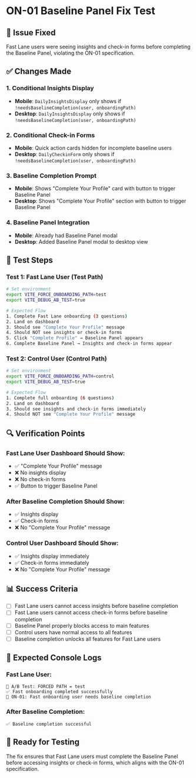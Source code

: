 # ON-01 Baseline Panel Fix Test

## 🚨 **Issue Fixed**
Fast Lane users were seeing insights and check-in forms before completing the Baseline Panel, violating the ON-01 specification.

## ✅ **Changes Made**

### **1. Conditional Insights Display**
- **Mobile**: `DailyInsightsDisplay` only shows if `!needsBaselineCompletion(user, onboardingPath)`
- **Desktop**: `DailyInsightsDisplay` only shows if `!needsBaselineCompletion(user, onboardingPath)`

### **2. Conditional Check-in Forms**
- **Mobile**: Quick action cards hidden for incomplete baseline users
- **Desktop**: `DailyCheckinForm` only shows if `!needsBaselineCompletion(user, onboardingPath)`

### **3. Baseline Completion Prompt**
- **Mobile**: Shows "Complete Your Profile" card with button to trigger Baseline Panel
- **Desktop**: Shows "Complete Your Profile" section with button to trigger Baseline Panel

### **4. Baseline Panel Integration**
- **Mobile**: Already had Baseline Panel modal
- **Desktop**: Added Baseline Panel modal to desktop view

## 🧪 **Test Steps**

### **Test 1: Fast Lane User (Test Path)**
```bash
# Set environment
export VITE_FORCE_ONBOARDING_PATH=test
export VITE_DEBUG_AB_TEST=true

# Expected Flow
1. Complete Fast Lane onboarding (3 questions)
2. Land on dashboard
3. Should see "Complete Your Profile" message
4. Should NOT see insights or check-in forms
5. Click "Complete Profile" → Baseline Panel appears
6. Complete Baseline Panel → Insights and check-in forms appear
```

### **Test 2: Control User (Control Path)**
```bash
# Set environment
export VITE_FORCE_ONBOARDING_PATH=control
export VITE_DEBUG_AB_TEST=true

# Expected Flow
1. Complete full onboarding (6 questions)
2. Land on dashboard
3. Should see insights and check-in forms immediately
4. Should NOT see "Complete Your Profile" message
```

## 🔍 **Verification Points**

### **Fast Lane User Dashboard Should Show:**
- ✅ "Complete Your Profile" message
- ❌ No insights display
- ❌ No check-in forms
- ✅ Button to trigger Baseline Panel

### **After Baseline Completion Should Show:**
- ✅ Insights display
- ✅ Check-in forms
- ❌ No "Complete Your Profile" message

### **Control User Dashboard Should Show:**
- ✅ Insights display immediately
- ✅ Check-in forms immediately
- ❌ No "Complete Your Profile" message

## 📊 **Success Criteria**

- [ ] Fast Lane users cannot access insights before baseline completion
- [ ] Fast Lane users cannot access check-in forms before baseline completion
- [ ] Baseline Panel properly blocks access to main features
- [ ] Control users have normal access to all features
- [ ] Baseline completion unlocks all features for Fast Lane users

## 🎯 **Expected Console Logs**

### **Fast Lane User:**
```
🧪 A/B Test: FORCED PATH = test
✅ Fast onboarding completed successfully
🎯 ON-01: Fast onboarding user needs baseline completion
```

### **After Baseline Completion:**
```
✅ Baseline completion successful
```

## 🚀 **Ready for Testing**

The fix ensures that Fast Lane users must complete the Baseline Panel before accessing insights or check-in forms, which aligns with the ON-01 specification. 